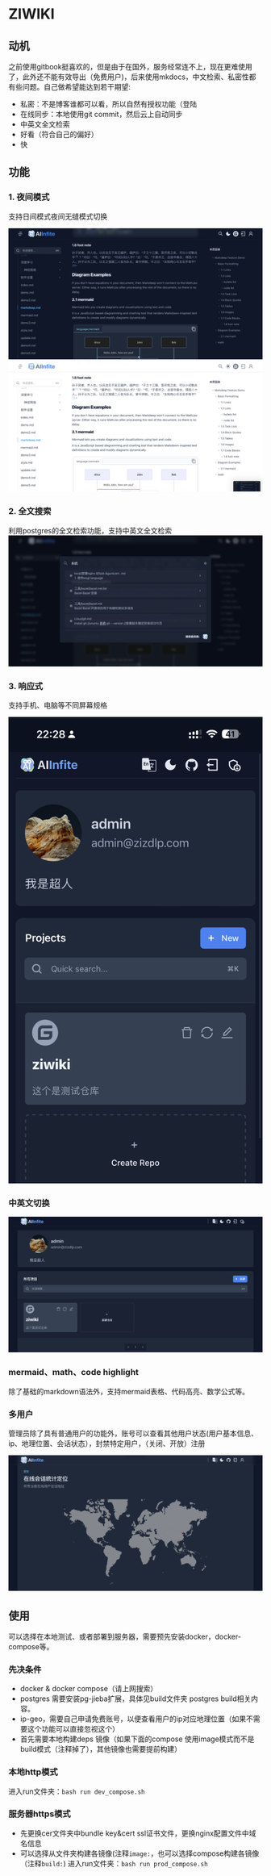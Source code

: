 # ZIWIKI

## 动机

之前使用gitbook挺喜欢的，但是由于在国外，服务经常连不上，现在更难使用了，此外还不能有效导出（免费用户)，后来使用mkdocs，中文检索、私密性都有些问题。自己做希望能达到若干期望:

- 私密：不是博客谁都可以看，所以自然有授权功能（登陆
- 在线同步：本地使用git commit，然后云上自动同步
- 中英文全文检索
- 好看（符合自己的偏好）
- 快

## 功能

### 1. 夜间模式

  支持日间模式夜间无缝模式切换

  !["dark mode"](assets/dark.png)
  !["light mode"](assets/light.png)

### 2. 全文搜索

  利用postgres的全文检索功能，支持中英文全文检索
  !["dark mode"](assets/search.png)

### 3. 响应式

支持手机、电脑等不同屏幕规格

!["iphone"](assets/iphone.jpg)

### 中英文切换

!["zh"](assets/zh.png)

### mermaid、math、code highlight

除了基础的markdown语法外，支持mermaid表格、代码高亮、数学公式等。

### 多用户

管理员除了具有普通用户的功能外，账号可以查看其他用户状态(用户基本信息、ip、地理位置、会话状态），封禁特定用户，（关闭、开放）注册

!["geo"](assets/geo.png)

## 使用

可以选择在本地测试、或者部署到服务器，需要预先安装docker，docker-compose等。

### 先决条件

- docker & docker compose（请上网搜索）
- postgres 需要安装pg-jieba扩展，具体见build文件夹 postgres build相关内容。
- ip-geo，需要自己申请免费账号，以便查看用户的ip对应地理位置（如果不需要这个功能可以直接忽视这个）
- 首先需要本地构建deps 镜像（如果下面的compose 使用image模式而不是build模式（注释掉了），其他镜像也需要提前构建）

### 本地http模式

进入run文件夹：`bash run dev_compose.sh`

### 服务器https模式

- 先更换cer文件夹中bundle key&cert ssl证书文件，更换nginx配置文件中域名信息
- 可以选择从文件夹构建各镜像(注释`image:`，也可以选择compose构建各镜像（注释`build:`)
进入run文件夹：`bash run prod_compose.sh`
